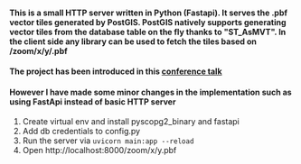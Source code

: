 #### This is a small HTTP server written in Python (Fastapi). It serves the .pbf vector tiles generated by PostGIS. PostGIS natively supports generating vector tiles from the database table on the fly thanks to "ST_AsMVT". In the client side any library can be used to fetch the tiles based on /zoom/x/y/.pbf
#### The project has been introduced in this [conference talk](https://www.youtube.com/watch?v=t8eVmNwqh7M)
#### However I have made some minor changes in the implementation such as using FastApi instead of basic HTTP server

1. Create virtual env and install pyscopg2_binary and fastapi
2. Add db credentials to config.py
3. Run the server via `uvicorn main:app --reload`
4. Open http://localhost:8000/zoom/x/y.pbf